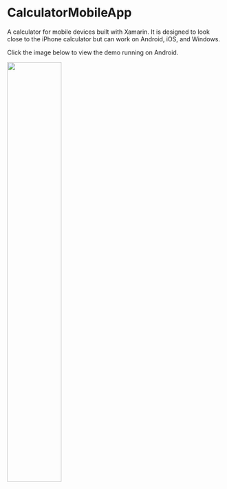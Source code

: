 # CalculatorMobileApp
A calculator for mobile devices built with Xamarin. It is designed to look close to the iPhone calculator but can work on Android, iOS, and Windows.


Click the image below to view the demo running on Android.

[<img src="https://img.youtube.com/vi/Gj7E0lYm8k8/maxresdefault.jpg" width="50%">](https://youtu.be/Gj7E0lYm8k8)
